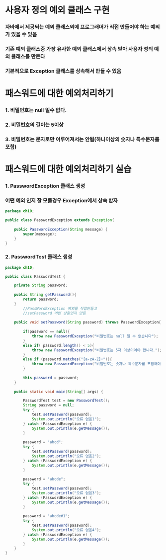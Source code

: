 # 사용자 정의 예외 클래스 구현
### 자바에서 제공되는 예외 클래스외에 프로그래머가 직접 만들어야 하는 예외가 있을 수 있음
### 기존 예외 클래스중 가장 유사한 예외 클래스에서 상속 받아 사용자 정의 예외 클래스를 만든다
### 기본적으로 Exception 클래스를 상속해서 만들 수 있음

# 패스워드에 대한 예외처리하기
### 1. 비밀번호는 null 일수 없다.
### 2. 비밀번호의 길이는 5이상
### 3. 비밀번호는 문자로만 이루어져서는 안됨(하나이상의 숫자나 특수문자를 포함)

# 패스워드에 대한 예외처리하기 실습
### 1. PasswordException 클래스 생성
### 어떤 예외 인지 잘 모를경우 Exception에서 상속 받자
```java
package ch10;

public class PasswordException extends Exception{
	
	public PasswordException(String message) {
		super(message);
	}
}
```
### 2. PasswordTest 클래스 생성
```java
package ch10;

public class PasswordTest {

	private String password;
	
	public String getPassword(){
		return password;
	}
		//PassWordException 예외를 직접만들고
		//setPassword 어떤 상황인지 만듬
	
	public void setPassword(String password) throws PasswordException{
		
		if(password == null){
			throw new PasswordException("비밀번호는 null 일 수 없습니다");
		}
		else if( password.length() < 5){
			throw new PasswordException("비밀번호는 5자 이상이어야 합니다.");
		}
		else if (password.matches("[a-zA-Z]+")){
			throw new PasswordException("비밀번호는 숫자나 특수문자를 포함해야 합니다.");
		}
		
		this.password = password;
	}
	
	public static void main(String[] args) {

		PasswordTest test = new PasswordTest();
		String password = null;
		try {
			test.setPassword(password);
			System.out.println("오류 없음1");
		} catch (PasswordException e) {
			System.out.println(e.getMessage());
		}
		
		password = "abcd";
		try {
			test.setPassword(password);
			System.out.println("오류 없음2");
		} catch (PasswordException e) {
			System.out.println(e.getMessage());
		}
		
		password = "abcde";
		try {
			test.setPassword(password);
			System.out.println("오류 없음3");
		} catch (PasswordException e) {
			System.out.println(e.getMessage());
		}
		
		password = "abcde#1";
		try {
			test.setPassword(password);
			System.out.println("오류 없음4");
		} catch (PasswordException e) {
			System.out.println(e.getMessage());
		}
	}
}
```

